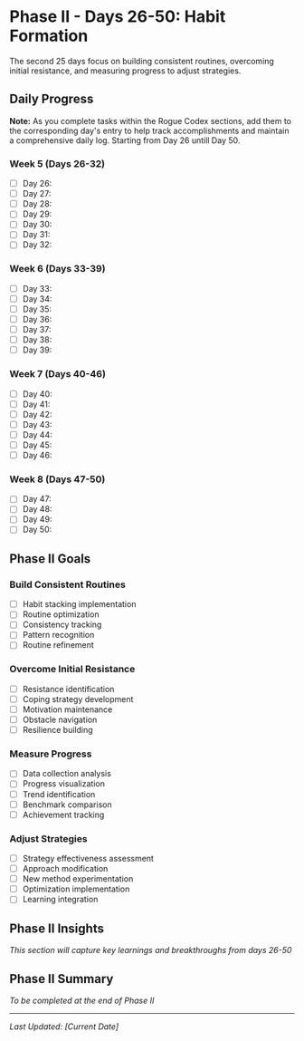 # Phase II - Days 26-50: Habit Formation

The second 25 days focus on building consistent routines, overcoming initial resistance, and measuring progress to adjust strategies.

## Daily Progress

**Note:** As you complete tasks within the Rogue Codex sections, add them to the corresponding day's entry to help track accomplishments and maintain a comprehensive daily log. Starting from Day 26 untill Day 50.

### Week 5 (Days 26-32)
- [ ] Day 26: 
- [ ] Day 27: 
- [ ] Day 28: 
- [ ] Day 29: 
- [ ] Day 30: 
- [ ] Day 31: 
- [ ] Day 32: 

### Week 6 (Days 33-39)
- [ ] Day 33: 
- [ ] Day 34: 
- [ ] Day 35: 
- [ ] Day 36: 
- [ ] Day 37: 
- [ ] Day 38: 
- [ ] Day 39: 

### Week 7 (Days 40-46)
- [ ] Day 40: 
- [ ] Day 41: 
- [ ] Day 42: 
- [ ] Day 43: 
- [ ] Day 44: 
- [ ] Day 45: 
- [ ] Day 46: 

### Week 8 (Days 47-50)
- [ ] Day 47: 
- [ ] Day 48: 
- [ ] Day 49: 
- [ ] Day 50: 

## Phase II Goals

### Build Consistent Routines
- [ ] Habit stacking implementation
- [ ] Routine optimization
- [ ] Consistency tracking
- [ ] Pattern recognition
- [ ] Routine refinement

### Overcome Initial Resistance
- [ ] Resistance identification
- [ ] Coping strategy development
- [ ] Motivation maintenance
- [ ] Obstacle navigation
- [ ] Resilience building

### Measure Progress
- [ ] Data collection analysis
- [ ] Progress visualization
- [ ] Trend identification
- [ ] Benchmark comparison
- [ ] Achievement tracking

### Adjust Strategies
- [ ] Strategy effectiveness assessment
- [ ] Approach modification
- [ ] New method experimentation
- [ ] Optimization implementation
- [ ] Learning integration

## Phase II Insights

*This section will capture key learnings and breakthroughs from days 26-50*

## Phase II Summary

*To be completed at the end of Phase II*

---

*Last Updated: [Current Date]* 
